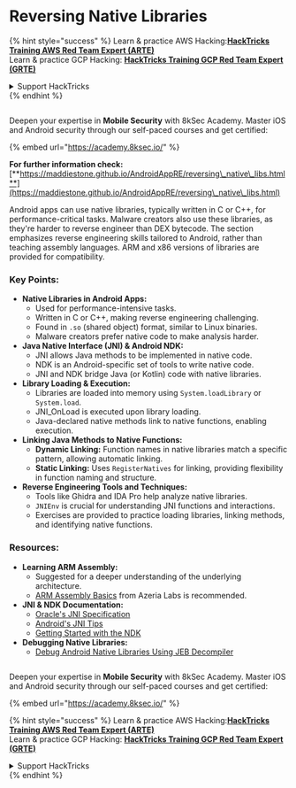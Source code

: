 # Reversing Native Libraries

{% hint style="success" %}
Learn & practice AWS Hacking:<img src="/.gitbook/assets/arte.png" alt="" data-size="line">[**HackTricks Training AWS Red Team Expert (ARTE)**](https://training.hacktricks.xyz/courses/arte)<img src="/.gitbook/assets/arte.png" alt="" data-size="line">\
Learn & practice GCP Hacking: <img src="/.gitbook/assets/grte.png" alt="" data-size="line">[**HackTricks Training GCP Red Team Expert (GRTE)**<img src="/.gitbook/assets/grte.png" alt="" data-size="line">](https://training.hacktricks.xyz/courses/grte)

<details>

<summary>Support HackTricks</summary>

* Check the [**subscription plans**](https://github.com/sponsors/carlospolop)!
* **Join the** 💬 [**Discord group**](https://discord.gg/hRep4RUj7f) or the [**telegram group**](https://t.me/peass) or **follow** us on **Twitter** 🐦 [**@hacktricks\_live**](https://twitter.com/hacktricks\_live)**.**
* **Share hacking tricks by submitting PRs to the** [**HackTricks**](https://github.com/carlospolop/hacktricks) and [**HackTricks Cloud**](https://github.com/carlospolop/hacktricks-cloud) github repos.

</details>
{% endhint %}

<figure><img src="/.gitbook/assets/image (2).png" alt=""><figcaption></figcaption></figure>

Deepen your expertise in **Mobile Security** with 8kSec Academy. Master iOS and Android security through our self-paced courses and get certified:

{% embed url="https://academy.8ksec.io/" %}


**For further information check:** [**https://maddiestone.github.io/AndroidAppRE/reversing\_native\_libs.html**](https://maddiestone.github.io/AndroidAppRE/reversing\_native\_libs.html)

Android apps can use native libraries, typically written in C or C++, for performance-critical tasks. Malware creators also use these libraries, as they're harder to reverse engineer than DEX bytecode. The section emphasizes reverse engineering skills tailored to Android, rather than teaching assembly languages. ARM and x86 versions of libraries are provided for compatibility.

### Key Points:

* **Native Libraries in Android Apps:**
  * Used for performance-intensive tasks.
  * Written in C or C++, making reverse engineering challenging.
  * Found in `.so` (shared object) format, similar to Linux binaries.
  * Malware creators prefer native code to make analysis harder.
* **Java Native Interface (JNI) & Android NDK:**
  * JNI allows Java methods to be implemented in native code.
  * NDK is an Android-specific set of tools to write native code.
  * JNI and NDK bridge Java (or Kotlin) code with native libraries.
* **Library Loading & Execution:**
  * Libraries are loaded into memory using `System.loadLibrary` or `System.load`.
  * JNI\_OnLoad is executed upon library loading.
  * Java-declared native methods link to native functions, enabling execution.
* **Linking Java Methods to Native Functions:**
  * **Dynamic Linking:** Function names in native libraries match a specific pattern, allowing automatic linking.
  * **Static Linking:** Uses `RegisterNatives` for linking, providing flexibility in function naming and structure.
* **Reverse Engineering Tools and Techniques:**
  * Tools like Ghidra and IDA Pro help analyze native libraries.
  * `JNIEnv` is crucial for understanding JNI functions and interactions.
  * Exercises are provided to practice loading libraries, linking methods, and identifying native functions.

### Resources:

* **Learning ARM Assembly:**
  * Suggested for a deeper understanding of the underlying architecture.
  * [ARM Assembly Basics](https://azeria-labs.com/writing-arm-assembly-part-1/) from Azeria Labs is recommended.
* **JNI & NDK Documentation:**
  * [Oracle's JNI Specification](https://docs.oracle.com/javase/7/docs/technotes/guides/jni/spec/jniTOC.html)
  * [Android's JNI Tips](https://developer.android.com/training/articles/perf-jni)
  * [Getting Started with the NDK](https://developer.android.com/ndk/guides/)
* **Debugging Native Libraries:**
  * [Debug Android Native Libraries Using JEB Decompiler](https://medium.com/@shubhamsonani/how-to-debug-android-native-libraries-using-jeb-decompiler-eec681a22cf3)


<figure><img src="/.gitbook/assets/image (2).png" alt=""><figcaption></figcaption></figure>

Deepen your expertise in **Mobile Security** with 8kSec Academy. Master iOS and Android security through our self-paced courses and get certified:

{% embed url="https://academy.8ksec.io/" %}

{% hint style="success" %}
Learn & practice AWS Hacking:<img src="/.gitbook/assets/arte.png" alt="" data-size="line">[**HackTricks Training AWS Red Team Expert (ARTE)**](https://training.hacktricks.xyz/courses/arte)<img src="/.gitbook/assets/arte.png" alt="" data-size="line">\
Learn & practice GCP Hacking: <img src="/.gitbook/assets/grte.png" alt="" data-size="line">[**HackTricks Training GCP Red Team Expert (GRTE)**<img src="/.gitbook/assets/grte.png" alt="" data-size="line">](https://training.hacktricks.xyz/courses/grte)

<details>

<summary>Support HackTricks</summary>

* Check the [**subscription plans**](https://github.com/sponsors/carlospolop)!
* **Join the** 💬 [**Discord group**](https://discord.gg/hRep4RUj7f) or the [**telegram group**](https://t.me/peass) or **follow** us on **Twitter** 🐦 [**@hacktricks\_live**](https://twitter.com/hacktricks\_live)**.**
* **Share hacking tricks by submitting PRs to the** [**HackTricks**](https://github.com/carlospolop/hacktricks) and [**HackTricks Cloud**](https://github.com/carlospolop/hacktricks-cloud) github repos.

</details>
{% endhint %}
